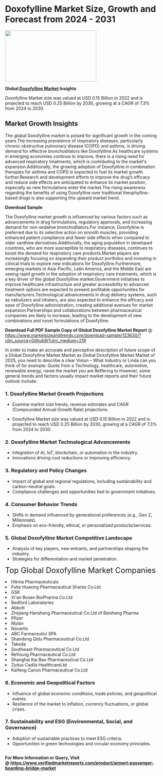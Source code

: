 <H1>Doxofylline Market Size, Growth and Forecast from 2024 - 2031</H1><img class="aligncenter size-medium wp-image-584254" src="https://thirdeyenews.in/wp-content/uploads/2024/09/Global-Market-Research-300x168.jpeg" alt="" width="300" height="168" /><p><strong>Global&nbsp;<a href="https://www.marketsizeandtrends.com/download-sample/123630/?utm_source=Github8j?utm_medium=219">Doxofylline Market</a> Insights</strong></p><p>Doxofylline Market size was valued at USD 0.15 Billion in 2022 and is projected to reach USD 0.25 Billion by 2030, growing at a CAGR of 7.3% from 2024 to 2030.</p><p><h2>Market Growth Insights</h2> <p>The global Doxofylline market is poised for significant growth in the coming years.The increasing prevalence of respiratory diseases, particularly chronic obstructive pulmonary disease (COPD) and asthma, is driving demand for effective bronchodilators like Doxofylline.As healthcare systems in emerging economies continue to improve, there is a rising need for advanced respiratory treatments, which is contributing to the market's expansion.Additionally, the growing adoption of Doxofylline in combination therapies for asthma and COPD is expected to fuel its market growth further.Research and development efforts to improve the drug’s efficacy and reduce side effects are anticipated to enhance its market position, especially as new formulations enter the market.The rising awareness regarding the benefits of using Doxofylline over traditional theophylline-based drugs is also supporting this upward market trend.</p> <p><strong>Download Sample</strong></p> <p>The Doxofylline market growth is influenced by various factors such as advancements in drug formulations, regulatory approvals, and increasing demand for non-sedative bronchodilators.For instance, Doxofylline is preferred due to its selective action on smooth muscles, providing enhanced patient compliance and fewer side effects when compared to older xanthine derivatives.Additionally, the aging population in developed countries, who are more susceptible to respiratory diseases, continues to boost the demand for respiratory care products.Market players are increasingly focusing on expanding their product portfolios and investing in clinical trials to explore new indications for Doxofylline.Furthermore, emerging markets in Asia-Pacific, Latin America, and the Middle East are seeing rapid growth in the adoption of respiratory care treatments, which is a key driver of the global Doxofylline market.Government initiatives to improve healthcare infrastructure and greater accessibility to advanced treatment options are expected to present profitable opportunities for manufacturers.Technological advancements in drug delivery systems, such as nebulizers and inhalers, are also expected to enhance the efficacy and ease of Doxofylline administration, creating additional avenues for market expansion.Partnerships and collaborations between pharmaceutical companies are likely to increase, leading to the development of new combinations and novel formulations of Doxofylline.<p><span class=""><strong>Download Full PDF Sample Copy of Global Doxofylline Market Report</strong> @ <a href="https://www.marketsizeandtrends.com/download-sample/123630/?utm_source=Github8j?utm_medium=219" target="_blank">https://www.marketsizeandtrends.com/download-sample/123630/?utm_source=Github8j?utm_medium=219</a></span></p><p>In order to make an accurate and perceptive description of future scope of a Global&nbsp;Doxofylline Market Market as Global&nbsp;Doxofylline Market Market of 2025, you need to describe a clear Vision &ndash; What Industry or Linda can you think of for example: Quote from a Technology, healthcare, automotive, renewable energy, name the market you are Reffering to.However, some general trends and factors usually impact market reports and their future outlook include:</p><h3>1.&nbsp;<strong>Doxofylline Market Growth Projections</strong></h3><ul><li>Examine market size trends, revenue estimates and CAGR (Compounded Annual Growth Rate) projections.</li><li><p>Doxofylline Market size was valued at USD 0.15 Billion in 2022 and is projected to reach USD 0.25 Billion by 2030, growing at a CAGR of 7.3% from 2024 to 2030.</p></li></ul><h3>2.&nbsp;<strong>Doxofylline Market Technological Advancements</strong></h3><ul><li>Integration of AI, IoT, blockchain, or automation in the industry.</li><li>Innovations driving cost reductions or improving efficiency.</li></ul><h3>3.&nbsp;<strong>Regulatory and Policy Changes</strong></h3><ul><li>Impact of global and regional regulations, including sustainability and carbon-neutral goals.</li><li>Compliance challenges and opportunities tied to government initiatives.</li></ul><h3>4.&nbsp;<strong>Consumer Behavior Trends</strong></h3><ul><li>Shifts in demand influenced by generational preferences (e.g., Gen Z, Millennials).</li><li>Emphasis on eco-friendly, ethical, or personalized products/services.</li></ul><h3>5.&nbsp;<strong>Global Doxofylline Market Competitive Landscape</strong></h3><ul><li>Analysis of key players, new entrants, and partnerships shaping the industry.</li><li>Strategies for differentiation and market penetration.</li></ul><p data-pm-slice="1 1 []"><span style="color: inherit; font-family: inherit; font-size: 25px;">Top Global Doxofylline Market Companies</span></p><div class="" data-test-id=""><p><li>Hikma Pharmaceuticals</li><li> Fuhe Huaxing Pharmaceutical Shares Co.Ltd</li><li> GSK</li><li> Xi'an Bosen BioPharma Co.Ltd</li><li> Bedford Laboratories</li><li> Abbott</li><li> Zhejiang Hansheng Pharmaceutical Co.Ltd of Beisheng Pharma</li><li> Pfizer</li><li> Mylan</li><li> Novartis</li><li> ABC Farmaceutici SPA</li><li> Shandong Qidu Pharmaceutical Co.Ltd</li><li> Takeda</li><li> Southwast Pharmaceutical Co.Ltd</li><li> ReYoung Pharmaceutical Co.Ltd</li><li> Shanghai Kai Bao Pharmaceutical Co.Ltd</li><li> Zydus Cadila HealthcareLtd</li><li> Kaifeng Canon Pharmaceutical Co.Ltd</li></p></div><h3>6.&nbsp;<strong>Economic and Geopolitical Factors</strong></h3><ul><li>Influence of global economic conditions, trade policies, and geopolitical events.</li><li>Resilience of the market to inflation, currency fluctuations, or global crises.</li></ul><h3>7.&nbsp;<strong>Sustainability and ESG (Environmental, Social, and Governance)</strong></h3><ul><li>Adoption of sustainable practices to meet ESG criteria.</li><li>Opportunities in green technologies and circular economy principles.</li></ul><h2><strong style="font-size: 14px;">For More Information or Query, Visit @&nbsp;</strong><a style="background-color: #ffffff; font-size: 14px;" href="https://www.marketsizeandtrends.com/report/doxofylline-market/" target="_blank">https://www.verifiedmarketreports.com/product/airport-passenger-boarding-bridge-market</a></h2>